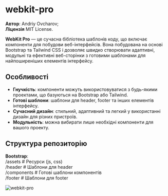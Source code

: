 # webkit-pro

**Автор**: Andriy Ovcharov;<br>
**Ліцензія** MIT License.

**WebKit Pro** — це сучасна бібліотека шаблонів коду, що включає компоненти для побудови веб-інтерфейсів. Вона побудована на основі Bootstrap та Tailwind CSS і дозволяє швидко створювати адаптивні, модульні та ефективні веб-сторінки з готовими шаблонами для найпоширеніших елементів інтерфейсу.

## Особливості

- **Гнучкість**: компоненти можуть використовуватися з будь-якими проектами, що базуються на Bootstrap або Tailwind.
- **Готові шаблони**: шаблони для header, footer та інших елементів інтерфейсу.
- **Сучасний дизайн**: стильний, адаптивний та легкий у використанні дизайн для різних пристроїв.
- **Модульність**: можна вибирати лише необхідні компоненти для вашого проекту.

## Структура репозиторію

**Bootstrap**:<br>
  /assets # Ресурси (js, css)<br>
  /header # Шаблони для header<br>
  /components # Готові шаблони компонентів<br>
  /footer # Шаблони для footer

  <img href="logo.webp" alt="webkit-pro">


